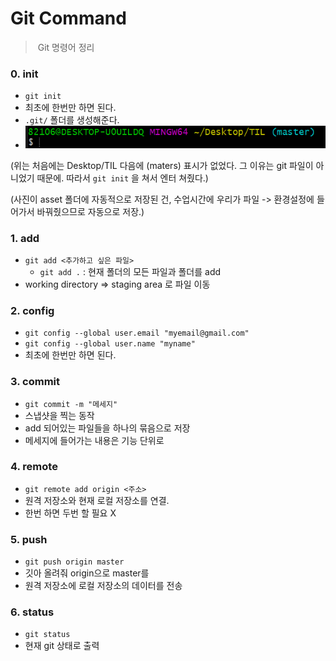 # Git Command

> ​	Git 명령어 정리



### 0. init

- `git init`
- 최초에 한번만 하면 된다.
- `.git/` 폴더를 생성해준다.
- ![1](./GitCommand.assets/1.png)

(위는 처음에는 Desktop/TIL 다음에 (maters) 표시가 없었다. 그 이유는                 git 파일이 아니었기 때문에. 따라서 `git init` 을 쳐서 엔터 쳐줬다.)

(사진이 asset 폴더에 자동적으로 저장된 건, 수업시간에 우리가 파일 -> 환경설정에 들어가서 바꿔줬으므로 자동으로 저장.)



### 1. add

- `git add <추가하고 싶은 파일>`
  - `git add .` : 현재 폴더의 모든 파일과 폴더를 add
- working directory => staging area 로 파일 이동



### 2. config

- `git config --global user.email "myemail@gmail.com"`
- `git config --global user.name "myname"`
- 최초에 한번만 하면 된다.



### 3. commit

- `git commit -m "메세지"`
- 스냅샷을 찍는 동작
- add 되어있는 파일들을 하나의 묶음으로 저장
- 메세지에 들어가는 내용은 기능 단위로



### 4. remote

- `git remote add origin <주소>`
- 원격 저장소와 현재 로컬 저장소를 연결.
- 한번 하면 두번 할 필요 X



### 5.  push

- `git push origin master`
- 깃아 올려줘 origin으로 master를
- 원격 저장소에 로컬 저장소의 데이터를 전송



### 6. status

- `git status`
- 현재 git 상태로 출력
